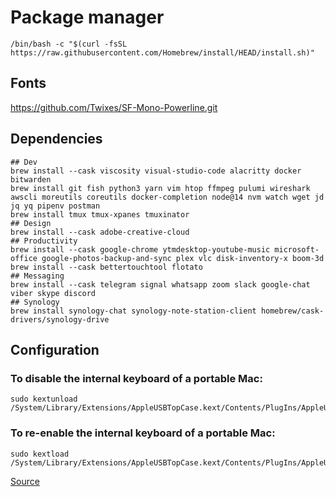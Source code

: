 # Package manager

```shell
/bin/bash -c "$(curl -fsSL https://raw.githubusercontent.com/Homebrew/install/HEAD/install.sh)"
```

## Fonts

<https://github.com/Twixes/SF-Mono-Powerline.git>

## Dependencies

```shell
## Dev
brew install --cask viscosity visual-studio-code alacritty docker bitwarden
brew install git fish python3 yarn vim htop ffmpeg pulumi wireshark awscli moreutils coreutils docker-completion node@14 nvm watch wget jd jq yq pipenv postman
brew install tmux tmux-xpanes tmuxinator
## Design
brew install --cask adobe-creative-cloud
## Productivity
brew install --cask google-chrome ytmdesktop-youtube-music microsoft-office google-photos-backup-and-sync plex vlc disk-inventory-x boom-3d
brew install --cask bettertouchtool flotato 
## Messaging
brew install --cask telegram signal whatsapp zoom slack google-chat viber skype discord
## Synology
brew install synology-chat synology-note-station-client homebrew/cask-drivers/synology-drive
```

## Configuration 

### To disable the internal keyboard of a portable Mac:

```shell
sudo kextunload /System/Library/Extensions/AppleUSBTopCase.kext/Contents/PlugIns/AppleUSBTCKeyboard.kext/ 
```

### To re-enable the internal keyboard of a portable Mac:

```shell
sudo kextload /System/Library/Extensions/AppleUSBTopCase.kext/Contents/PlugIns/AppleUSBTCKeyboard.kext/
```

[Source](https://superuser.com/a/665971)
